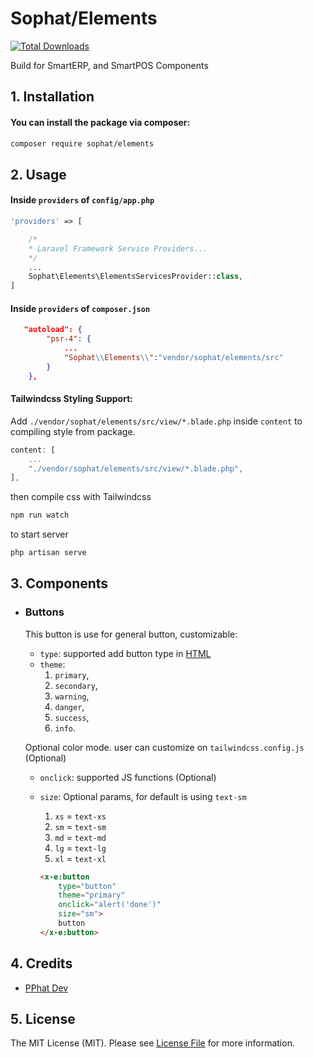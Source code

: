 # Sophat/Elements

[![Total Downloads](https://img.shields.io/packagist/dt/sophat/elements.svg?style=flat-square)](https://packagist.org/packages/sophat/elements)

Build for SmartERP, and SmartPOS Components

## 1. Installation

#### You can install the package via composer:

```bash
composer require sophat/elements
```

## 2. Usage 

#### Inside `providers` of `config/app.php` 
```php
'providers' => [

    /*
    * Laravel Framework Service Providers...
    */
    ...
    Sophat\Elements\ElementsServicesProvider::class,
]
```

#### Inside `providers` of `composer.json` 

```json
   "autoload": {
        "psr-4": {
            ...
            "Sophat\\Elements\\":"vendor/sophat/elements/src"
        }
    },
```
#### Tailwindcss Styling Support:
Add `./vendor/sophat/elements/src/view/*.blade.php` inside `content` to compiling style from package.
```js
content: [
    ...
    "./vendor/sophat/elements/src/view/*.blade.php",
],

```
then compile css with Tailwindcss

```bash
npm run watch
```

to start server
```bash
php artisan serve
```
## 3. Components

-   ### Buttons
    This button is use for general button, customizable: 
    -   `type`: supported add button type in [HTML](https://html.com/attributes/button-type/)
    -   `theme`: 
        1. `primary`, 
        1. `secondary`, 
        1. `warning`, 
        1. `danger`, 
        1. `success`, 
        1. `info`.

    Optional color mode. user can customize on `tailwindcss.config.js`  (Optional)
    -   `onclick`: supported JS functions (Optional)
    -   `size`: Optional params, for default is using `text-sm`
        1.  `xs` = `text-xs`
        1.  `sm` = `text-sm`
        1.  `md` = `text-md`
        1.  `lg` = `text-lg`
        1.  `xl` = `text-xl`

        ```html
        <x-e:button 
            type="button" 
            theme="primary"  
            onclick="alert('done')" 
            size="sm">
            button 
        </x-e:button>
        ```

## 4. Credits

- [PPhat Dev](https://github.com/pphatDev)

## 5. License

The MIT License (MIT). Please see [License File](LICENSE.md) for more information.